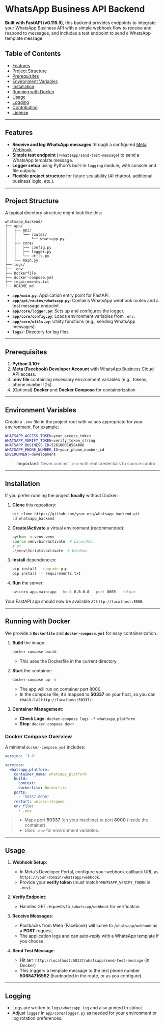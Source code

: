 # WhatsApp Business API Backend

**Built with FastAPI (v0.115.5)**, this backend provides endpoints to integrate your WhatsApp Business API with a simple webhook flow to receive and respond to messages, and includes a test endpoint to send a WhatsApp template message.

## Table of Contents
- [Features](#features)
- [Project Structure](#project-structure)
- [Prerequisites](#prerequisites)
- [Environment Variables](#environment-variables)
- [Installation](#installation)
- [Running with Docker](#running-with-docker)
- [Usage](#usage)
- [Logging](#logging)
- [Contributing](#contributing)
- [License](#license)

---

## Features
- **Receive and log WhatsApp messages** through a configured [Meta Webhook](https://developers.facebook.com/docs/whatsapp/cloud-api).
- **Simple test endpoint** (`/whatsapp/send-test-message`) to send a WhatsApp template message.
- **Logger setup** using Python’s built-in `logging` module, with console and file outputs.
- **Flexible project structure** for future scalability (AI chatbot, additional business logic, etc.).

---

## Project Structure

A typical directory structure might look like this:

```
whatsapp_backend/
├── app/
│   ├── api/
│   │   └── routes/
│   │       └── whatsapp.py
│   ├── core/
│   │   ├── config.py
│   │   ├── logger.py
│   │   └── utils.py
│   └── main.py
├── logs/
├── .env
├── Dockerfile
├── docker-compose.yml
├── requirements.txt
└── README.md
```

- **`app/main.py`**: Application entry point for FastAPI.
- **`app/api/routes/whatsapp.py`**: Contains WhatsApp webhook routes and a test message endpoint.
- **`app/core/logger.py`**: Sets up and configures the logger.
- **`app/core/config.py`**: Loads environment variables from `.env`.
- **`app/core/utils.py`**: Utility functions (e.g., sending WhatsApp messages).
- **`logs/`**: Directory for log files.

---

## Prerequisites

1. **Python 3.10+**  
2. **Meta (Facebook) Developer Account** with WhatsApp Business Cloud API access.
3. **.env file** containing necessary environment variables (e.g., tokens, phone number IDs).
4. (Optional) **Docker** and **Docker Compose** for containerization.

---

## Environment Variables

Create a `.env` file in the project root with values appropriate for your environment. For example:

```bash
WHATSAPP_ACCESS_TOKEN=your_access_token
WHATSAPP_VERIFY_TOKEN=verify_token_string
WHATSAPP_BUSINESS_ID=526160010584086
WHATSAPP_PHONE_NUMBER_ID=your_phone_number_id
ENVIRONMENT=development
```

> **Important**: Never commit `.env` with real credentials to source control. 

---

## Installation

If you prefer running the project **locally** without Docker:

1. **Clone** this repository:
   ```bash
   git clone https://github.com/your-org/whatsapp_backend.git
   cd whatsapp_backend
   ```
2. **Create/Activate** a virtual environment (recommended):
   ```bash
   python -m venv venv
   source venv/bin/activate  # Linux/Mac
   # or
   .\venv\Scripts\activate  # Windows
   ```
3. **Install** dependencies:
   ```bash
   pip install --upgrade pip
   pip install -r requirements.txt
   ```
4. **Run** the server:
   ```bash
   uvicorn app.main:app --host 0.0.0.0 --port 8000 --reload
   ```

Your FastAPI app should now be available at `http://localhost:8000`.

---

## Running with Docker

We provide a **`Dockerfile`** and **`docker-compose.yml`** for easy containerization.

1. **Build** the image:
   ```bash
   docker-compose build
   ```
   - This uses the Dockerfile in the current directory.

2. **Start** the container:
   ```bash
   docker-compose up -d
   ```
   - The app will run on container port 8000. 
   - In the compose file, it’s mapped to **50337** on your host, so you can reach it at `http://localhost:50337/`.

3. **Container Management**:
   - **Check Logs**: `docker-compose logs -f whatsapp_platform`
   - **Stop**: `docker-compose down`

### Docker Compose Overview

A minimal `docker-compose.yml` includes:
```yaml
version: '3.8'

services:
  whatsapp_platform:
    container_name: whatsapp_platform
    build:
      context: .
      dockerfile: Dockerfile
    ports:
      - "50337:8000"
    restart: unless-stopped
    env_file:
      - .env
```
> - Maps port **50337** (on your machine) to port **8000** (inside the container).
> - Uses `.env` for environment variables.

---

## Usage

1. **Webhook Setup**:  
   - In Meta’s Developer Portal, configure your webhook callback URL as `https://your-domain/whatsapp/webhook`.  
   - Provide your **verify token** (must match `WHATSAPP_VERIFY_TOKEN` in `.env`).

2. **Verify Endpoint**:  
   - Handles GET requests to `/whatsapp/webhook` for verification.  

3. **Receive Messages**:  
   - Postbacks from Meta (Facebook) will come to `/whatsapp/webhook` as a **POST** request.  
   - The application logs and can auto-reply with a WhatsApp template if you choose.

4. **Send Test Message**:  
   - Hit `GET http://localhost:50337/whatsapp/send-test-message` (in Docker)  
   - This triggers a template message to the test phone number **50684716592** (hardcoded in the route, or as you configure).

---

## Logging

- Logs are written to `logs/whatsapp.log` and also printed to stdout. 
- Adjust `logger` in `app/core/logger.py` as needed for your environment or log rotation preferences.
